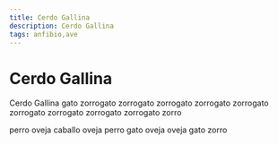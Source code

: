```yaml
---
title: Cerdo Gallina
description: Cerdo Gallina
tags: anfibio,ave
---
```


# Cerdo Gallina

Cerdo Gallina gato zorrogato zorrogato zorrogato zorrogato zorrogato zorrogato zorrogato zorrogato zorrogato zorro

perro oveja caballo oveja perro gato oveja oveja gato zorro